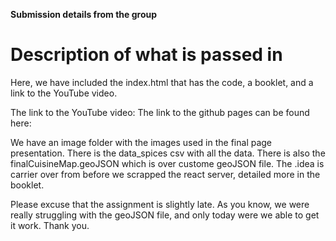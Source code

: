 **Submission details from the group**

Description of what is passed in
===

Here, we have included the index.html that has the code, a booklet, and a link to the YouTube video. 

The link to the YouTube video:
The link to the github pages can be found here:

We have an image folder with the images used in the final page presentation. There is the data_spices csv with all the data. There is also the finalCuisineMap.geoJSON which is over custome geoJSON file. The .idea is carrier over from before we scrapped the react server, detailed more in the booklet.


Please excuse that the assignment is slightly late. As you know, we were really struggling with the geoJSON file, and only today were we able to get it work. Thank you.
